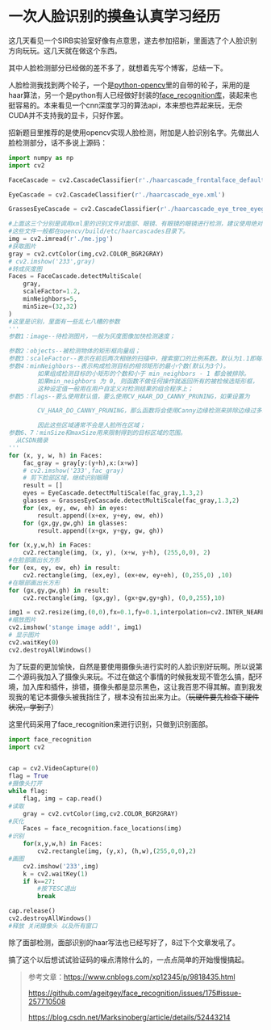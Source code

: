 # 一次人脸识别的~~摸鱼~~认真学习经历

这几天看见一个SIRB实验室好像有点意思，遂去参加招新，里面选了个人脸识别方向玩玩。这几天就在做这个东西。

其中人脸检测部分已经做的差不多了，就想着先写个博客，总结一下。

人脸检测我找到两个轮子，一个是[python-opencv](https://github.com/skvark/opencv-python)里的自带的轮子，采用的是haar算法，另一个是python有人已经做好封装的[face_recognition库](https://github.com/ageitgey/face_recognition/blob/master/README_Simplified_Chinese.md)，装起来也挺容易的。本来看见一个cnn深度学习的算法api，本来想也弄起来玩，无奈CUDA并不支持我的显卡，只好作罢。

招新题目里推荐的是使用opencv实现人脸检测，附加是人脸识别名字。先做出人脸检测部分，话不多说上源码：

```python
import numpy as np 
import cv2 

FaceCascade = cv2.CascadeClassifier(r'./haarcascade_frontalface_default.xml') 

EyeCascade = cv2.CascadeClassifier(r'./haarcascade_eye.xml')

GrassesEyeCascade = cv2.CascadeClassifier(r'./haarcascade_eye_tree_eyeglasses.xml')

#上面这三个分别是调用xml里的识别文件对面部、眼镜、有眼镜的眼镜进行检测，建议使用绝对路径
#这些文件一般都在opencv/build/etc/haarcascades目录下。
img = cv2.imread(r'./me.jpg')
#获取图片
gray = cv2.cvtColor(img,cv2.COLOR_BGR2GRAY)
# cv2.imshow('233',gray)
#转成灰度图
Faces = FaceCascade.detectMultiScale(
	gray,
	scaleFactor=1.2,
	minNeighbors=5,
	minSize=(32,32)
)
#这里是识别，里面有一些乱七八糟的参数
'''
参数1：image--待检测图片，一般为灰度图像加快检测速度；

参数2：objects--被检测物体的矩形框向量组；
参数3：scaleFactor--表示在前后两次相继的扫描中，搜索窗口的比例系数。默认为1.1即每次搜索窗口依次扩大10%;
参数4：minNeighbors--表示构成检测目标的相邻矩形的最小个数(默认为3个)。
        如果组成检测目标的小矩形的个数和小于 min_neighbors - 1 都会被排除。
        如果min_neighbors 为 0, 则函数不做任何操作就返回所有的被检候选矩形框，
        这种设定值一般用在用户自定义对检测结果的组合程序上；
参数5：flags--要么使用默认值，要么使用CV_HAAR_DO_CANNY_PRUNING，如果设置为

        CV_HAAR_DO_CANNY_PRUNING，那么函数将会使用Canny边缘检测来排除边缘过多或过少的区域，

        因此这些区域通常不会是人脸所在区域；
参数6、7：minSize和maxSize用来限制得到的目标区域的范围。
  从CSDN摘录
'''
for (x, y, w, h) in Faces:
	fac_gray = gray[y:(y+h),x:(x+w)]
	# cv2.imshow('233',fac_gray)
    # 剪下脸部区域，继续识别眼睛
	result = []
	eyes = EyeCascade.detectMultiScale(fac_gray,1.3,2)
	glasses = GrassesEyeCascade.detectMultiScale(fac_gray,1.3,2)
	for (ex, ey, ew, eh) in eyes:
		result.append((x+ex, y+ey, ew, eh))
	for (gx,gy,gw,gh) in glasses:
		result.append((x+gx, y+gy, gw, gh))

for (x,y,w,h) in Faces:
	cv2.rectangle(img, (x, y), (x+w, y+h), (255,0,0), 2)
#在脸部画出长方形
for (ex, ey, ew, eh) in result:
	cv2.rectangle(img, (ex,ey), (ex+ew, ey+eh), (0,255,0) ,10)
#在眼部画出长方形
for (gx,gy,gw,gh) in result:
	cv2.rectangle(img, (gx,gy), (gx+gw,gy+gh), (0,0,255),10)

img1 = cv2.resize(img,(0,0),fx=0.1,fy=0.1,interpolation=cv2.INTER_NEAREST)
#缩放图片
cv2.imshow('stange image add!', img1)
# 显示图片
cv2.waitKey(0)
cv2.destroyAllWindows()
```

为了玩耍的更加愉快，自然是要使用摄像头进行实时的人脸识别好玩啊。所以说第二个源码我加入了摄像头来玩。不过在做这个事情的时候我发现不管怎么搞，配环境，加入库和插件，排错，摄像头都是显示黑色，这让我百思不得其解。直到我发现我的笔记本摄像头被我挡住了，根本没有拉出来为止。（~~玩硬件要先检查下硬件状况，学到了~~）

这里代码采用了face_recognition来进行识别，只做到识别面部。

```python
import face_recognition
import cv2


cap = cv2.VideoCapture(0)
flag = True
#摄像头打开
while flag:
	flag, img = cap.read()
#读取
	gray = cv2.cvtColor(img,cv2.COLOR_BGR2GRAY)
#灰化
	Faces = face_recognition.face_locations(img)
#识别
	for(x,y,w,h) in Faces:
		cv2.rectangle(img, (y,x), (h,w),(255,0,0),2)
#画图	
	cv2.imshow('233',img)
	k = cv2.waitKey(1)
	if k==27:
        #按下ESC退出
		break

cap.release()
cv2.destroyAllWindows()
#释放 关闭摄像头 以及所有窗口
```

除了面部检测，面部识别的haar写法也已经写好了，8过下个文章发吼了。

搞了这个以后想试试验证码的噪点清除什么的，一点点简单的开始慢慢搞起。

> 参考文章：https://www.cnblogs.com/xp12345/p/9818435.html
>
> https://github.com/ageitgey/face_recognition/issues/175#issue-257710508
>
> https://blog.csdn.net/Marksinoberg/article/details/52443214

